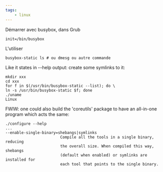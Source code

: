 ```yaml
---
tags:
    - linux
---
```


Démarrer avec busybox, dans Grub

    init=/bin/busybox

L'utiliser

    busybox-static ls # ou dmesg ou autre commande

Like it states in --help output: create some symlinks to it:

    mkdir xxx
    cd xxx
    for f in $(/usr/bin/busybox-static --list); do \
    ln -s /usr/bin/busybox-static $f; done
    ./uname
    Linux

FWIW: one could also build the 'coreutils' package to have an all-in-one program which acts the same:

    ./configure --help
    ...
    --enable-single-binary=shebangs|symlinks
                            Compile all the tools in a single binary, reducing
                            the overall size. When compiled this way, shebangs
                            (default when enabled) or symlinks are installed for
                            each tool that points to the single binary.
